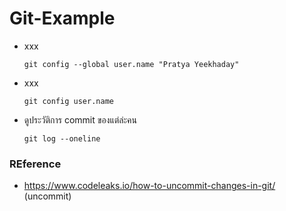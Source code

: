 # Git-Example

- xxx

      git config --global user.name "Pratya Yeekhaday"

- xxx

      git config user.name

- ดูประวัติการ commit ของแต่ล่ะคน

      git log --oneline


### REference

- https://www.codeleaks.io/how-to-uncommit-changes-in-git/ (uncommit)


